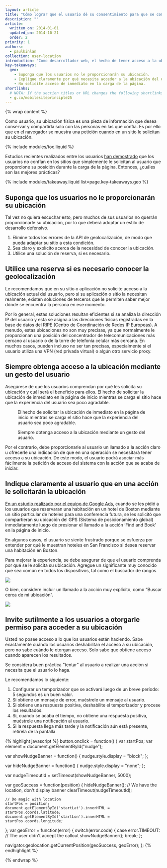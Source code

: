 ```yaml
---
layout: article
title: "Cómo lograr que el usuario dé su consentimiento para que se comparta su ubicación"
description: ""
article:
  written_on: 2014-01-01
  updated_on: 2014-10-21
  order: 2
priority: 1
authors:
  - paulkinlan
collection: user-location
introduction: "Como desarrollador web, el hecho de tener acceso a la ubicación del usuario abre una gran cantidad de posibilidades, como filtrado avanzado, identificación del usuario en un mapa y ofrecimiento de sugerencias proactivas sobre lo que el usuario puede hacer teniendo en cuenta su posición actual."
key-takeaways:
  geo: 
    - Suponga que los usuarios no le proporcionarán su ubicación.
    - Explique claramente por qué necesita acceder a la ubicación del usuario.
    - No solicite acceso de inmediato en la carga de la página.
shortlinks: 
  # NOTA: If the section titles or URL changes the following shortlinks must be updated
  - g.co/mobilesiteprinciple25
---
```


{% wrap content %}

Como usuario, su ubicación física es una pieza de información que desea
conservar y compartirla solo con las personas en las que confía.  Es por ello que en el navegador se muestra
una petición cuando en un sitio le solicitan su ubicación.

{% include modules/toc.liquid %}

Estudios recientes realizados entre los usuarios <a href="http://static.googleusercontent.com/media/www.google.com/en/us/intl/ALL_ALL/think/multiscreen/pdf/multi-screen-moblie-whitepaper_research-studies.pdf">han demostrado</a> que los
usuarios no confían en los sitios que simplemente le solicitan al usuario que proporcione su
posición durante la carga de la página. Entonces, ¿cuáles son las mejores prácticas?

{% include modules/takeaway.liquid list=page.key-takeaways.geo %}

## Suponga que los usuarios no le proporcionarán su ubicación

Tal vez no quiera escuchar esto, pero muchos de sus usuarios no querrán proporcionarle su
ubicación, por lo que deberá adoptar un estilo de desarrollo defensivo.

1.  Elimine todos los errores de la API de geolocalización, de modo que pueda adaptar su
 sitio a esta condición.
2.  Sea claro y explícito acerca de la necesidad de conocer la ubicación.
3.  Utilice una solución de reserva, si es necesario.

## Utilice una reserva si es necesario conocer la geolocalización

Le recomendamos que en su sitio o aplicación no solicite
acceso a la ubicación actual del usuario, pero si su aplicación o sitio
la necesitan realmente, existen soluciones de terceros que le permiten saber
mejor dónde se encuentra la persona en ese momento.

Por lo general, estas soluciones resultan eficientes si se analiza la dirección IP del usuario y esta se asigna
a las direcciones físicas registradas en la base de datos del RIPE (Centro de Coordinación de Redes IP Europeas).  A menudo, estas ubicaciones
 no son muy precisas, ya que normalmente le proporcionan una posición del concentrador
de telecomunicaciones más cercano al usuario o de la torre de telefonía celular más cercana.  En muchos
casos, pueden incluso no ser tan precisas, especialmente si el usuario utiliza una VPN (red privada virtual)
o algún otro servicio proxy.

## Siempre obtenga acceso a la ubicación mediante un gesto del usuario

Asegúrese de que los usuarios comprendan por qué les solicita su ubicación y cuál será
el beneficio para ellos.  El hecho de solicitar la ubicación de inmediato en la página de inicio 
mientras se carga el sitio hace que la experiencia del usuario sea poco agradable.

<div class="clear g-wide--pull-1">
  <div class="g--half">
    <figure class="fluid">
      <img src="images/sw-navigation-bad.png" srcset="images/sw-navigation-bad.png 1x, images/sw-navigation-bad-2x.png 2x" alt="">
      <figcaption>El hecho de solicitar la ubicación de inmediato en la página de inicio mientras se carga el sitio hace que la experiencia del usuario sea poco agradable.</figcaption>
    </figure>
  </div>
  <div class="g--half g--last">
    <figure class="fluid">
      <img src="images/sw-navigation-good.png" srcset="images/sw-navigation-good.png 1x, images/sw-navigation-good-2x.png 2x" alt="">
      <figcaption> Siempre obtenga acceso a la ubicación mediante un gesto del usuario.</figcaption>
      </figure>
  </div>
</div>

Por el contrario, debe proporcionarle al usuario un llamado a la acción claro u ofrecerle una indicación de que
en una operación se necesitará tener acceso a su ubicación.  De este modo, el usuario podrá
asociar más fácilmente la petición de acceso del sistema con la acción
que se acaba de iniciar.

## Indique claramente al usuario que en una acción le solicitarán la ubicación

<a href="http://static.googleusercontent.com/media/www.google.com/en/us/intl/ALL_ALL/think/multiscreen/pdf/multi-screen-moblie-whitepaper_research-studies.pdf">En un estudio realizado por el equipo de Google Ads</a>, cuando se les pidió a los usuarios que reservaran una habitación en un hotel de Boston mediante un sitio particular de hoteles para una conferencia futura, se les solicitó que compartieran su ubicación del GPS (Sistema de posicionamiento global) inmediatamente luego de presionar el llamado a la acción ‘Find and Book’ en la página de inicio.

En algunos casos, el usuario se siente frustrado porque se esfuerza por entender por qué
le muestran hoteles en San Francisco si desea reservar una habitación en
Boston.

Para mejorar la experiencia, se debe asegurar de que el usuario comprenda por qué se le solicita
su ubicación. Agregue un significante muy conocido que sea común en todos los
dispositivos, tal como el buscador de rangos.

<img src="images/indication.png">

O bien, considere incluir un llamado a la acción muy explícito, como “Buscar cerca de mi ubicación”.

<img src="images/nearme.png">

## Invite sutilmente a los usuarios a otorgarle permiso para acceder a su ubicación

Usted no posee acceso a lo que los usuarios están haciendo.  Sabe exactamente
cuándo los usuarios deshabilitan el acceso a su ubicación, pero no sabe
cuándo le otorgan acceso. Solo sabe que obtiene acceso cuando aparecen los resultados.

Se considera buen práctica "tentar" al usuario a realizar una acción si necesita que el usuario lo haga.

Le recomendamos lo siguiente: 

1.  Configurar un temporizador que se activará luego de un breve período: 5 segundos es un buen valor.
2.  Si obtiene un mensaje de error, muéstrele un mensaje al usuario.
3.  Si obtiene una respuesta positiva, deshabilite el temporizador y procese los resultados.
4.  Si, cuando se acaba el tiempo, no obtiene una respuesta positiva, muéstrele una notificación al usuario.
5.  Si la respuesta llega más tarde y la notificación aún está presente, retírela de la pantalla.

{% highlight javascript %}
button.onclick = function() {
  var startPos;
  var element = document.getElementById("nudge");

  var showNudgeBanner = function() {
    nudge.style.display = "block";
  };

  var hideNudgeBanner = function() {
    nudge.style.display = "none";
  };

  var nudgeTimeoutId = setTimeout(showNudgeBanner, 5000);

  var geoSuccess = function(position) {
    hideNudgeBanner();
    // We have the location, don't display banner
    clearTimeout(nudgeTimeoutId); 

    // Do magic with location
    startPos = position;
    document.getElementById('startLat').innerHTML = startPos.coords.latitude;
    document.getElementById('startLon').innerHTML = startPos.coords.longitude;
  };
  var geoError = function(error) {
    switch(error.code) {
      case error.TIMEOUT:
        // The user didn't accept the callout
        showNudgeBanner();
        break;
  };

  navigator.geolocation.getCurrentPosition(geoSuccess, geoError);
};
{% endhighlight %}

{% endwrap %}

